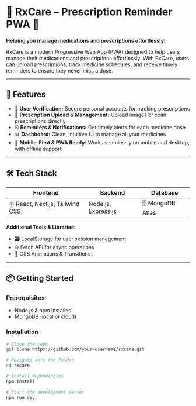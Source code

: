 # 💊 RxCare – Prescription Reminder PWA 💊
**Helping you manage medications and prescriptions effortlessly!**  

RxCare is a modern Progressive Web App (PWA) designed to help users manage their medications and prescriptions effortlessly. With RxCare, users can upload prescriptions, track medicine schedules, and receive timely reminders to ensure they never miss a dose.  

---

## 🌟 Features
- 🔐 **User Verification:** Secure personal accounts for tracking prescriptions  
- 💊 **Prescription Upload & Management:** Upload images or scan prescriptions directly  
- ⏰ **Reminders & Notifications:** Get timely alerts for each medicine dose  
- 📊 **Dashboard:** Clean, intuitive UI to manage all your medicines  
- 📱 **Mobile-First & PWA Ready:** Works seamlessly on mobile and desktop, with offline support  

---

## 🛠️ Tech Stack

| Frontend           | Backend       | Database       |
|------------------|---------------|----------------|
| ⚛️ React, Next.js, Tailwind CSS | Node.js, Express.js | 🗄️ MongoDB Atlas |

**Additional Tools & Libraries:**  
- 🗃️ LocalStorage for user session management  
- 🌐 Fetch API for async operations  
- 🎨 CSS Animations & Transitions  

---

## 📦 Getting Started

### Prerequisites
- Node.js & npm installed  
- MongoDB (local or cloud)  

### Installation
```bash
# Clone the repo
git clone https://github.com/your-username/rxcare.git

# Navigate into the folder
cd rxcare

# Install dependencies
npm install

# Start the development server
npm run dev
